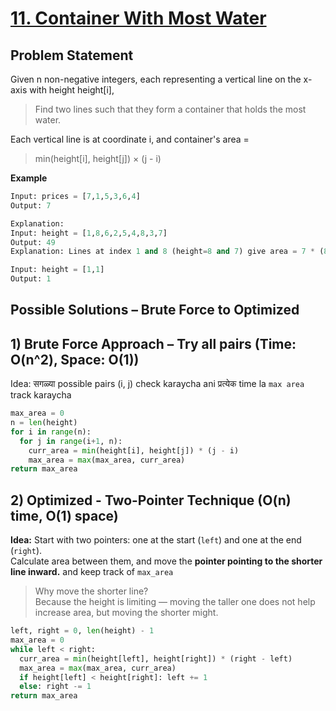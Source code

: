 # [11. Container With Most Water](https://leetcode.com/problems/container-with-most-water/description/)

## Problem Statement
Given n non-negative integers, each representing a vertical line on the x-axis with height height[i],
> Find two lines such that they form a container that holds the most water.

Each vertical line is at coordinate i, and container's area =
> min(height[i], height[j]) × (j - i)  
 
**Example**
```python
Input: prices = [7,1,5,3,6,4]
Output: 7

Explanation: 
Input: height = [1,8,6,2,5,4,8,3,7]
Output: 49
Explanation: Lines at index 1 and 8 (height=8 and 7) give area = 7 * (8 - 1) = 49
```
```python
Input: height = [1,1]
Output: 1
```
## Possible Solutions – Brute Force to Optimized
## 1) Brute Force Approach – Try all pairs (Time: O(n^2), Space: O(1))  
Idea: सगळ्या possible pairs (i, j) check karaycha ani प्रत्येक time la `max area` track karaycha  
```python
max_area = 0
n = len(height)
for i in range(n):
  for j in range(i+1, n):
    curr_area = min(height[i], height[j]) * (j - i)
    max_area = max(max_area, curr_area)
return max_area
```

## 2) Optimized - Two-Pointer Technique (O(n) time, O(1) space)  
**Idea:** Start with two pointers: one at the start (`left`) and one at the end (`right`).  
Calculate area between them, and move the **pointer pointing to the shorter line inward.** and keep track of `max_area`

> Why move the shorter line?  
> Because the height is limiting — moving the taller one does not help increase area, but moving the shorter might.  
```python
left, right = 0, len(height) - 1
max_area = 0
while left < right:
  curr_area = min(height[left], height[right]) * (right - left)
  max_area = max(max_area, curr_area)
  if height[left] < height[right]: left += 1
  else: right -= 1
return max_area
```
